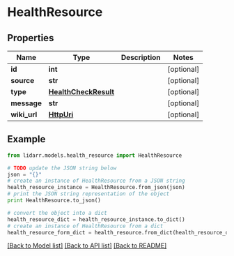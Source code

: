 # HealthResource


## Properties
Name | Type | Description | Notes
------------ | ------------- | ------------- | -------------
**id** | **int** |  | [optional] 
**source** | **str** |  | [optional] 
**type** | [**HealthCheckResult**](HealthCheckResult.md) |  | [optional] 
**message** | **str** |  | [optional] 
**wiki_url** | [**HttpUri**](HttpUri.md) |  | [optional] 

## Example

```python
from lidarr.models.health_resource import HealthResource

# TODO update the JSON string below
json = "{}"
# create an instance of HealthResource from a JSON string
health_resource_instance = HealthResource.from_json(json)
# print the JSON string representation of the object
print HealthResource.to_json()

# convert the object into a dict
health_resource_dict = health_resource_instance.to_dict()
# create an instance of HealthResource from a dict
health_resource_form_dict = health_resource.from_dict(health_resource_dict)
```
[[Back to Model list]](../README.md#documentation-for-models) [[Back to API list]](../README.md#documentation-for-api-endpoints) [[Back to README]](../README.md)


